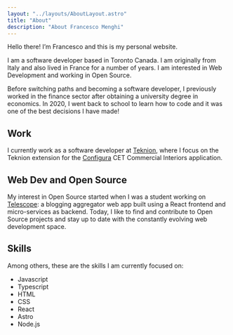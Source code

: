 ```yaml
---
layout: "../layouts/AboutLayout.astro"
title: "About"
description: "About Francesco Menghi"
---
```


Hello there! I’m Francesco and this is my personal website.

I am a software developer based in Toronto Canada. I am originally from Italy and also lived in France for a number of years. I am interested in Web Development and working in Open Source.

Before switching paths and becoming a software developer, I previously worked in the finance sector after obtaining a university degree in economics. In 2020, I went back to school to learn how to code and it was one of the best decisions I have made!

## Work

I currently work as a software developer at [Teknion](https://www.teknion.com/ca), where I focus on the Teknion extension for the [Configura](https://www.configura.com) CET Commercial Interiors application.

## Web Dev and Open Source

My interest in Open Source started when I was a student working on [Telescope](https://github.com/Seneca-CDOT/telescope): a blogging aggregator web app built using a React frontend and micro-services as backend. Today, I like to find and contribute to Open Source projects and stay up to date with the constantly evolving web development space.

## Skills

Among others, these are the skills I am currently focused on:

- Javascript
- Typescript
- HTML
- CSS
- React
- Astro
- Node.js
